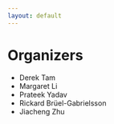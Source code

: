 ```yaml
---
layout: default
---
```


# Organizers

* Derek Tam
* Margaret Li
* Prateek Yadav
* Rickard Brüel-Gabrielsson
* Jiacheng Zhu
